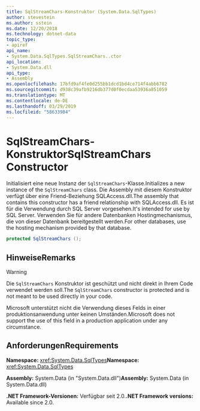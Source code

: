 ```yaml
---
title: SqlStreamChars-Konstruktor (System.Data.SqlTypes)
author: stevestein
ms.author: sstein
ms.date: 12/20/2018
ms.technology: dotnet-data
topic_type:
- apiref
api_name:
- System.Data.SqlTypes.SqlStreamChars..ctor
api_location:
- System.Data.dll
api_type:
- Assembly
ms.openlocfilehash: 17bfd9af4fe0d255bb1dcd1bd4ce714f4abb6782
ms.sourcegitcommit: d938c39afb9216db377d0f0ecdaa53936a851059
ms.translationtype: MT
ms.contentlocale: de-DE
ms.lasthandoff: 03/29/2019
ms.locfileid: "58633984"
---
```

# <a name="sqlstreamchars-constructor"></a><span data-ttu-id="cfa76-102">SqlStreamChars-Konstruktor</span><span class="sxs-lookup"><span data-stu-id="cfa76-102">SqlStreamChars Constructor</span></span>

<span data-ttu-id="cfa76-103">Initialisiert eine neue Instanz der `SqlStreamChars`-Klasse.</span><span class="sxs-lookup"><span data-stu-id="cfa76-103">Initializes a new instance of the `SqlStreamChars` class.</span></span> <span data-ttu-id="cfa76-104">Die Assembly mit diesem Konstruktor verfügt über eine Friend-Beziehung SQLAccess.dll.</span><span class="sxs-lookup"><span data-stu-id="cfa76-104">The assembly that contains this constructor has a friend relationship with SQLAccess.dll.</span></span> <span data-ttu-id="cfa76-105">Es ist für die Verwendung durch SQL Server vorgesehen.</span><span class="sxs-lookup"><span data-stu-id="cfa76-105">It's intended for use by SQL Server.</span></span> <span data-ttu-id="cfa76-106">Verwenden Sie für andere Datenbanken Hostingmechanismus, die von dieser Datenbank bereitgestellt werden.</span><span class="sxs-lookup"><span data-stu-id="cfa76-106">For other databases, use the hosting mechanism provided by that database.</span></span>

```csharp
protected SqlStreamChars ();
```

## <a name="remarks"></a><span data-ttu-id="cfa76-107">Hinweise</span><span class="sxs-lookup"><span data-stu-id="cfa76-107">Remarks</span></span>

> [!WARNING]
> <span data-ttu-id="cfa76-108">Die `SqlStreamChars` Konstruktor ist geschützt und nicht direkt in Ihrem Code verwendet werden soll.</span><span class="sxs-lookup"><span data-stu-id="cfa76-108">The `SqlStreamChars` constructor is protected and is not meant to be used directly in your code.</span></span>
>
> <span data-ttu-id="cfa76-109">Microsoft unterstützt nicht die Verwendung dieses Felds in einer produktionsanwendung unter keinen Umständen.</span><span class="sxs-lookup"><span data-stu-id="cfa76-109">Microsoft does not support the use of this field in a production application under any circumstance.</span></span>

## <a name="requirements"></a><span data-ttu-id="cfa76-110">Anforderungen</span><span class="sxs-lookup"><span data-stu-id="cfa76-110">Requirements</span></span>

<span data-ttu-id="cfa76-111">**Namespace:** <xref:System.Data.SqlTypes></span><span class="sxs-lookup"><span data-stu-id="cfa76-111">**Namespace:** <xref:System.Data.SqlTypes></span></span>

<span data-ttu-id="cfa76-112">**Assembly:** System.Data (in "System.Data.dll")</span><span class="sxs-lookup"><span data-stu-id="cfa76-112">**Assembly:** System.Data (in System.Data.dll)</span></span>

<span data-ttu-id="cfa76-113">**.NET Framework-Versionen:** Verfügbar seit 2.0.</span><span class="sxs-lookup"><span data-stu-id="cfa76-113">**.NET Framework versions:** Available since 2.0.</span></span>